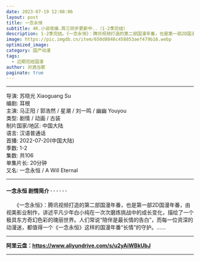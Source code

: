 ```yaml
---
date: 2023-07-19 12:08:06
layout: post
title: 一念永恒
subtitle: 4K.小说改编.周三同步更新中..（1-2季完结）
description: 1-2季完结。《一念永恒》：腾讯视频打造的第二部国漫年番，也是第一部2D国漫年番，由视美影业制作，讲述平凡少年白小纯在一次次磨炼挑战中的成长变化，描绘了一个极具东方奇幻色彩的瑰丽世界...
image: https://pic.imgdb.cn/item/650d8048c458853aef479b16.webp
optimized_image: 
category: 国产动漫
tags:
  - 近期完结国漫
author: 对酒当歌
paginate: true
---
```


---

导演: 苏晓光 Xiaoguang Su  
编剧: 耳根  
主演: 马正阳 / 郭浩然 / 星潮 / 刘一鸣 / 幽幽 Youyou  
类型: 剧情 / 动画 / 古装  
制片国家/地区: 中国大陆  
语言: 汉语普通话  
首播: 2022-07-20(中国大陆)  
季数: 1-2  
集数: 共106  
单集片长: 20分钟  
又名: 一念永恒 / A Will Eternal  

---

#### 一念永恒 剧情简介 · · · · · ·

　　《一念永恒》：腾讯视频打造的第二部国漫年番，也是第一部2D国漫年番，由视美影业制作，讲述平凡少年白小纯在一次次磨炼挑战中的成长变化，描绘了一个极具东方奇幻色彩的瑰丽世界。人们常说“陪伴是最长情的告白”，而每一位资深的动漫迷，都值得一个《一念永恒》这样的国漫年番“长情”的守护。……

---

**阿里云盘：<https://www.aliyundrive.com/s/u2yAiWBkUbJ>**

---
